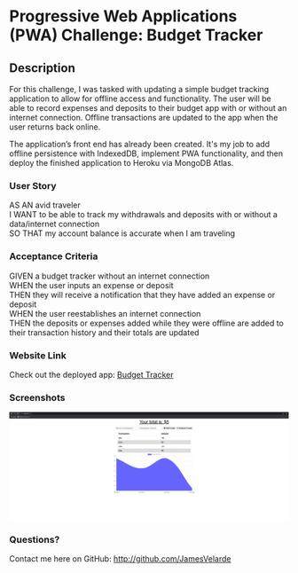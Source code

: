# Progressive Web Applications (PWA) Challenge: Budget Tracker

## Description

For this challenge, I was tasked with updating a simple budget tracking application to allow for offline access and functionality. The user will be able to record expenses and deposits to their budget app with or without an internet connection. Offline transactions are updated to the app when the user returns back online.

The application’s front end has already been created. It's my job to add offline persistence with IndexedDB, implement PWA functionality, and then deploy the finished application to Heroku via MongoDB Atlas.

### User Story

AS AN avid traveler  
I WANT to be able to track my withdrawals and deposits with or without a data/internet connection  
SO THAT my account balance is accurate when I am traveling  

### Acceptance Criteria

GIVEN a budget tracker without an internet connection  
WHEN the user inputs an expense or deposit  
THEN they will receive a notification that they have added an expense or deposit  
WHEN the user reestablishes an internet connection  
THEN the deposits or expenses added while they were offline are added to their transaction history and their totals are updated  

### Website Link
Check out the deployed app: [Budget Tracker](https://serene-sierra-83506.herokuapp.com/)

### Screenshots

![screenshot](https://github.com/JamesVelarde/budget-tracker/blob/b41cbcac075dbf2c344d07fb3e35d10b20d7b30a/public/images/Budget-Tracker.jpg)

### Questions?

Contact me here on GitHub: http://github.com/JamesVelarde
